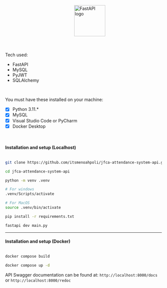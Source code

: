 ## <!-- <h1>Attendance System Server API + Database</h1> -->

<div style="width: 100%; display: flex; justify-content: center; align-items:center; margin: 20px;">
  <img src="https://encrypted-tbn0.gstatic.com/images?q=tbn:ANd9GcQn_3MFhCzXcwI3GWIDTsWJg2HXDTG7TwGovA&s" alt="FastAPI logo" style="height: 100px; width: 100px;" />
</div>

<br />

Tech used:

- FastAPI
- MySQL
- PyJWT
- SQLAlchemy

<br />

You must have these installed on your machine:

- [x] Python 3.11.\*
- [x] MySQL
- [x] Visual Studio Code or PyCharm
- [x] Docker Desktop

<br />

<h4>Installation and setup (Localhost)</h4>

```bash

git clone https://github.com/itsmenoahpoli/jfca-attendance-system-api.git

cd jfca-attendance-system-api

python -m venv .venv

# For windows
.venv/Scripts/activate

# For MacOS
source .venv/bin/activate

pip install -r requirements.txt

fastapi dev main.py
```

<hr />

<h4>Installation and setup (Docker)</h4>

```bash

docker compose build

docker compose up -d

```

API Swagger documentation can be found at: `http://localhost:8000/docs` or `http://localhost:8000/redoc`
